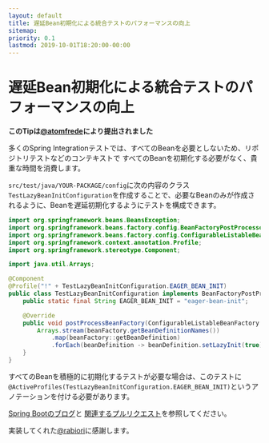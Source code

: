 ```yaml
---
layout: default
title: 遅延Bean初期化による統合テストのパフォーマンスの向上
sitemap:
priority: 0.1
lastmod: 2019-10-01T18:20:00-00:00
---
```


# 遅延Bean初期化による統合テストのパフォーマンスの向上

__このTipは[@atomfrede](https://github.com/atomfrede)により提出されました__

多くのSpring Integrationテストでは、すべてのBeanを必要としないため、リポジトリテストなどのコンテキストで
すべてのBeanを初期化する必要がなく、貴重な時間を消費します。

`src/test/java/YOUR-PACKAGE/config`に次の内容のクラス
`TestLazyBeanInitConfiguration`を作成することで、必要なBeanのみが作成されるように、Beanを遅延初期化するようにテストを構成できます。

```java
import org.springframework.beans.BeansException;
import org.springframework.beans.factory.config.BeanFactoryPostProcessor;
import org.springframework.beans.factory.config.ConfigurableListableBeanFactory;
import org.springframework.context.annotation.Profile;
import org.springframework.stereotype.Component;

import java.util.Arrays;

@Component
@Profile("!" + TestLazyBeanInitConfiguration.EAGER_BEAN_INIT)
public class TestLazyBeanInitConfiguration implements BeanFactoryPostProcessor {
    public static final String EAGER_BEAN_INIT = "eager-bean-init";

    @Override
    public void postProcessBeanFactory(ConfigurableListableBeanFactory beanFactory) throws BeansException {
        Arrays.stream(beanFactory.getBeanDefinitionNames())
            .map(beanFactory::getBeanDefinition)
            .forEach(beanDefinition -> beanDefinition.setLazyInit(true));
    }
}
```

すべてのBeanを積極的に初期化するテストが必要な場合は、このテストに`@ActiveProfiles(TestLazyBeanInitConfiguration.EAGER_BEAN_INIT)`というアノテーションを付ける必要があります。

[Spring Bootのブログ](https://spring.io/blog/2019/03/14/lazy-initialization-in-spring-boot-2-2)と
[関連するプルリクエスト](https://github.com/jhipster/generator-jhipster/pull/10241)を参照してください。

実装してくれた[@rabiori](https://github.com/rabiori)に感謝します。





